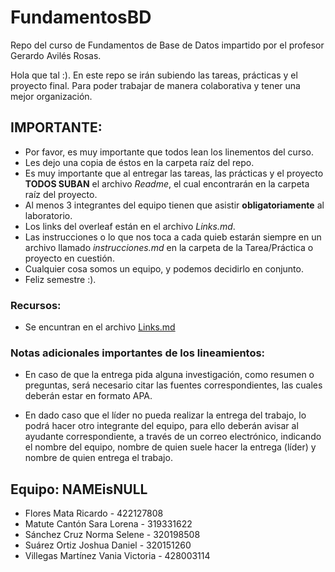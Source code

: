 # FundamentosBD
Repo del curso de Fundamentos de Base de Datos impartido por el profesor Gerardo Avilés Rosas.

Hola que tal :). En este repo se irán subiendo las tareas, prácticas y el proyecto final. Para poder trabajar de manera colaborativa y tener una mejor organización.

## IMPORTANTE:

* Por favor, es muy importante que todos lean los linementos del curso.
* Les dejo una copia de éstos en la carpeta raíz del repo.
* Es muy importante que al entregar las tareas, las prácticas y el proyecto **TODOS SUBAN** el archivo *_Readme_*, el cual encontrarán en la carpeta raíz del proyecto.
* Al menos 3 integrantes del equipo tienen que asistir **obligatoriamente** al laboratorio.
* Los links del overleaf están en el archivo *Links.md*.
* Las instrucciones o lo que nos toca a cada quieb estarán siempre en un archivo llamado *instrucciones.md* en la carpeta de la Tarea/Práctica o proyecto en cuestión.
* Cualquier cosa somos un equipo, y podemos decidirlo en conjunto.
* Feliz semestre :).

### Recursos:
* Se encuntran en el archivo [Links.md](https://github.com/richardfm77/FundamentosBD/blob/main/Links.md)

### Notas adicionales importantes de los lineamientos:

* En caso de que la entrega pida alguna investigación, como resumen o preguntas, será necesario citar las fuentes correspondientes, las cuales deberán estar en formato APA.

* En dado caso que el líder no pueda realizar la entrega del trabajo, lo podrá hacer otro integrante del equipo, para ello deberán avisar al ayudante correspondiente, a través de un correo electrónico, indicando el nombre del equipo, nombre de quien suele hacer la entrega (líder) y nombre
de quien entrega el trabajo.


## Equipo: NAMEisNULL
* Flores Mata Ricardo - 422127808
* Matute Cantón Sara Lorena - 319331622
* Sánchez Cruz Norma Selene - 320198508
* Suárez Ortiz Joshua Daniel - 320151260
* Villegas Martínez Vania Victoria - 428003114
